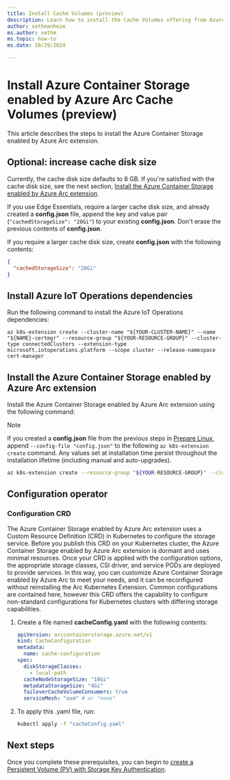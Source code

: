 ```yaml
---
title: Install Cache Volumes (preview)
description: Learn how to install the Cache Volumes offering from Azure Container Storage enabled by Azure Arc.
author: sethmanheim
ms.author: sethm
ms.topic: how-to
ms.date: 10/29/2024

---
```


# Install Azure Container Storage enabled by Azure Arc Cache Volumes (preview)

This article describes the steps to install the Azure Container Storage enabled by Azure Arc extension.

## Optional: increase cache disk size

Currently, the cache disk size defaults to 8 GB. If you're satisfied with the cache disk size, see the next section, [Install the Azure Container Storage enabled by Azure Arc extension](#install-the-azure-container-storage-enabled-by-azure-arc-extension).  

If you use Edge Essentials, require a larger cache disk size, and already created a **config.json** file, append the key and value pair (`"cachedStorageSize": "20Gi"`) to your existing **config.json**. Don't erase the previous contents of **config.json**.

If you require a larger cache disk size, create **config.json** with the following contents:

```json
{
  "cachedStorageSize": "20Gi"
}
```

## Install Azure IoT Operations dependencies

Run the following command to install the Azure IoT Operations dependencies:

```azurecli 
az k8s-extension create --cluster-name "${YOUR-CLUSTER-NAME}" --name "${NAME}-certmgr" --resource-group "${YOUR-RESOURCE-GROUP}" --cluster-type connectedClusters --extension-type microsoft.iotoperations.platform --scope cluster --release-namespace cert-manager
```

## Install the Azure Container Storage enabled by Azure Arc extension

Install the Azure Container Storage enabled by Azure Arc extension using the following command:

> [!NOTE]
> If you created a **config.json** file from the previous steps in [Prepare Linux](prepare-linux.md), append `--config-file "config.json"` to the following `az k8s-extension create` command. Any values set at installation time persist throughout the installation lifetime (including manual and auto-upgrades).

```bash
az k8s-extension create --resource-group "${YOUR-RESOURCE-GROUP}" --cluster-name "${YOUR-CLUSTER-NAME}" --cluster-type connectedClusters --name hydraext --extension-type microsoft.arc.containerstorage --config previewFeaturesAllowed="cacheVolumes"
```

## Configuration operator

### Configuration CRD

The Azure Container Storage enabled by Azure Arc extension uses a Custom Resource Definition (CRD) in Kubernetes to configure the storage service. Before you publish this CRD on your Kubernetes cluster, the Azure Container Storage enabled by Azure Arc extension is dormant and uses minimal resources. Once your CRD is applied with the configuration options, the appropriate storage classes, CSI driver, and service PODs are deployed to provide services. In this way, you can customize Azure Container Storage enabled by Azure Arc to meet your needs, and it can be reconfigured without reinstalling the Arc Kubernetes Extension. Common configurations are contained here, however this CRD offers the capability to configure non-standard configurations for Kubernetes clusters with differing storage capabilities.

1. Create a file named **cacheConfig.yaml** with the following contents:

    ```yaml
    apiVersion: arccontainerstorage.azure.net/v1
    kind: CacheConfiguration
    metadata:
      name: cache-configuration
    spec:
      diskStorageClasses:
        - local-path
      cacheNodeStorageSize: "10Gi"
      metadataStorageSize: "4Gi"
      failoverCacheVolumeConsumers: true
      serviceMesh: "osm" # or "none"
    ```

1. To apply this .yaml file, run:

    ```bash
    kubectl apply -f "cacheConfig.yaml"
    ```

## Next steps

Once you complete these prerequisites, you can begin to [create a Persistent Volume (PV) with Storage Key Authentication](create-persistent-volume.md).
